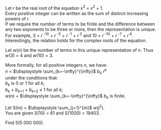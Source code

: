 <p>Let <var>r</var> be the real root of the equation <var>x</var><sup>3</sup> = <var>x</var><sup>2</sup> + 1.<br />
Every positive integer can be written as the sum of distinct increasing powers of <var>r</var>.<br />
If we require the number of terms to be finite and the difference between any two exponents to be three or more, then the representation is unique.<br />
For example, 3 = <var>r</var><sup> -10</sup> + <var>r</var><sup> -5</sup> + <var>r</var><sup> -1</sup> + <var>r</var><sup> 2</sup> and 10 = <var>r</var><sup> -10</sup> + <var>r</var><sup> -7</sup> + <var>r</var><sup> 6</sup>.<br />
Interestingly, the relation holds for the complex roots of the equation.</p>

<p>Let <var>w</var>(<var>n</var>) be the number of terms in this unique representation of <var>n</var>. Thus <var>w</var>(3) = 4 and <var>w</var>(10) = 3.</p>

<p>More formally, for all positive integers <var>n</var>, we have:<br />
<var>n</var> = $\displaystyle \sum_{k=-\infty}^{\infty}$ <var>b<sub>k</sub> r<sup>k</sup></var><br />
under the conditions that:<br />
<var>b<sub>k</sub></var> is 0 or 1 for all <var>k</var>;<br />
<var>b<sub>k</sub></var> + <var>b</var><sub><var>k</var>+1</sub> + <var>b</var><sub><var>k</var>+2</sub> ≤ 1 for all <var>k</var>;<br />
<var>w</var>(<var>n</var>) = $\displaystyle \sum_{k=-\infty}^{\infty}$ <var>b<sub>k</sub></var> is finite.</p>

<p>Let S(<var>m</var>) = $\displaystyle \sum_{j=1}^{m}$ <var>w</var>(<var>j</var><sup>2</sup>).<br />
You are given S(10) = 61 and S(1000) = 19403.</p>

<p>Find S(5 000 000).</p>

